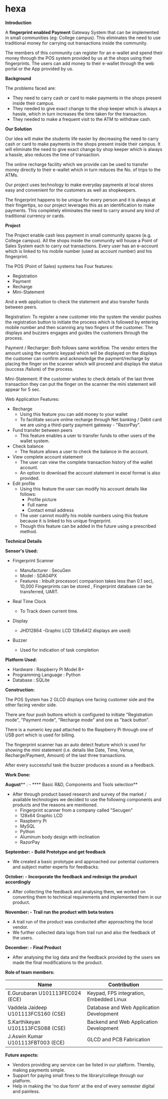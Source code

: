 # hexa
**Introduction**

A **fingerprint enabled Payment** Gateway System that can be implemented in small communities (eg: College campus). This eliminates the need to use traditional money for carrying out transactions inside the community.

The members of this community can register for an e-wallet and spend their money through the POS system provided by us at the shops using their fingerprints. The users can add money to their e-wallet through the web portal or the App provided by us.

**Background**

The problems faced are:

- They need to carry cash or card to make payments in the shops present inside their campus.
- They needed to give exact change to the shop keeper which is always a hassle, which in turn increases the time taken for the transaction.
- They needed to make a frequent visit to the ATM to withdraw cash.

**Our Solution**

Our idea will make the students life easier by decreasing the need to carry cash or card to make payments in the shops present inside their campus. It will eliminate the need to give exact change by shop keeper which is always a hassle, also reduces the time of transaction.

The online recharge facility which we provide can be used to transfer money directly to their e-wallet which in turn reduces the No. of trips to the ATMs.

Our project uses technology to make everyday payments at local stores easy and convenient for the customers as well as shopkeepers.

The fingerprint happens to be unique for every person and it is always at their fingertips, so our project leverages this as an identification to make payments. This completely eliminates the need to carry around any kind of traditional currency or cards.

**Project**

The Project enable cash less payment in small community spaces (e.g. College campus). All the shops inside the community will house a Point of Sales System each to carry out transactions. Every user has an e-account which is linked to his mobile number (used as account number) and his fingerprint.

The POS (Point of Sales) systems has Four features:

- Registration
- Payment
- Recharge
- Mini-Statement

And a web application to check the statement and also transfer funds between peers.

Registration: To register a new customer into the system the vendor pushes the registration button to initiate the process which is followed by entering mobile number and then scanning any two fingers of the customer. The displays and buzzers engages and guides the customers through the process.

Payment / Recharger: Both follows same workflow. The vendor enters the amount using the numeric keypad which will be displayed on the displays the customer can confirm and acknowledge the payment/recharge by placing the finger on the scanner which will proceed and displays the status (success /failure) of the process.

Mini-Statement: If the customer wishes to check details of the last three transaction they can put the finger on the scanner the mini statement will appear for 5 sec.

Web Application Features:

- Recharge
  - Using this feature you can add money to your wallet
  - To facilitate secure online recharge through Net banking / Debit card we are using a third-party payment gateway - &quot;RazorPay&quot;.
- Fund transfer between peers
  - This feature enables a user to transfer funds to other users of the wallet system.
- Check balance
  - The feature allows a user to check the balance in the account.
- View complete account statement
  - The user can view the complete transaction history of the wallet account.
  - An option to download the account statement in excel format is also provided.
- Edit profile
  - Using this feature the user can modify his account details like follows:
    - Profile picture
    - Full name
    - Contact email address
  - The user cannot modify his mobile numbers using this feature because it is linked to his unique fingerprint.
  - Though this feature can be added in the future using a prescribed method.

**Technical Details**

**Sensor&#39;s Used:**

- Fingerprint Scanner
  - Manufacturer : SecuGen
  - Model : SDA04PX
  - Features : Inbuilt processor( comparison takes less than 0.1 sec), 10,000 Fingerprints can be stored , Fingerprint database can be transferred, UART.

- Real Time Clock
  - To Track down current time.

- Display
  - JHD12864 -Graphic LCD 128x64(2 displays are used)

- Buzzer
  - Used for indication of task completion

**Platform Used:**

- Hardware : Raspberry Pi Model B+
- Programming Language : Python
- Database : SQLite

**Construction:**

The POS System has 2 GLCD displays one facing customer side and the other facing vendor side.

There are four push buttons which is configured to initiate &quot;Registration mode&quot;, &quot;Payment mode&quot;, &quot;Recharge mode&quot; and one as &quot;back button&quot;.

There is a numeric key pad attached to the Raspberry Pi through one of USB port which is used for billing.

The fingerprint scanner has an auto detect feature which is used for showing the mini statement (i.e. details like Date, Time, Venue, Recharge/Payment, Amount) of the last three transactions.

After every successful task the buzzer produces a sound as a feedback.



**Work Done:**

**August**** : - **** Basic R&amp;D, Components and Tools selection**

- After through product based research and survey of the market / available technologies we decided to use the following components and products and the reasons are mentioned.
  - Fingerprint scanner from a company called &quot;Secugen&quot;
  - 128x64 Graphic LCD
  - Raspberry Pi
  - MySQL
  - Python
  - Aluminum body design with inclination
  - RazorPay

**September: -**  **Build Prototype and get feedback**

- We created a basic prototype and approached our potential customers and subject matter experts for feedbacks.

**October: -**  **Incorporate the feedback and redesign the product accordingly**

- After collecting the feedback and analysing them, we worked on converting them to technical requirements and implemented them in our product.

**November: -**  **Trail run the product with beta testers**

- A trail run of the product was conducted after approaching the local vendor.
- We further collected data logs from trail run and also the feedback of the users.

**December: -**  **Final Product**

- After analysing the log data and the feedback provided by the users we made the final modifications to the product.





**Role of team members:**

| Name | Contribution |
| --- | --- |
| E.Gurubaran                      U101113FEC024 (ECE) | Keypad, FPS integration, Embedded Linux |
| Vaddela Jaideep                U101113FCS160 (CSE) | Database and Web Application Development |
| S.Karthikeyan                     U101113FCS088 (CSE) | Backend and Web Application Development |
| J.Aswin Kumar                   U101113FBT003 (ECE) | GLCD and PCB Fabrication |



**Future aspects:**

- Vendors providing any service can be listed in our platform. Thereby, making payments simple.
- Support for paying small fines to the library/college through our platform.
- Help in making the &#39;no due form&#39; at the end of every semester digital and painless.

